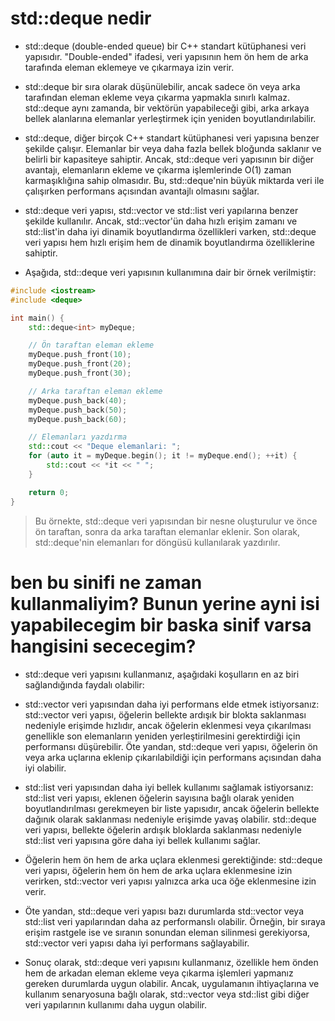 # std::deque nedir

- std::deque (double-ended queue) bir C++ standart kütüphanesi veri yapısıdır. "Double-ended" ifadesi, veri yapısının hem ön hem de arka tarafında eleman eklemeye ve çıkarmaya izin verir.

- std::deque bir sıra olarak düşünülebilir, ancak sadece ön veya arka tarafından eleman ekleme veya çıkarma yapmakla sınırlı kalmaz. std::deque aynı zamanda, bir vektörün yapabileceği gibi, arka arkaya bellek alanlarına elemanlar yerleştirmek için yeniden boyutlandırılabilir.

- std::deque, diğer birçok C++ standart kütüphanesi veri yapısına benzer şekilde çalışır. Elemanlar bir veya daha fazla bellek bloğunda saklanır ve belirli bir kapasiteye sahiptir. Ancak, std::deque veri yapısının bir diğer avantajı, elemanların ekleme ve çıkarma işlemlerinde O(1) zaman karmaşıklığına sahip olmasıdır. Bu, std::deque'nin büyük miktarda veri ile çalışırken performans açısından avantajlı olmasını sağlar.

- std::deque veri yapısı, std::vector ve std::list veri yapılarına benzer şekilde kullanılır. Ancak, std::vector'ün daha hızlı erişim zamanı ve std::list'in daha iyi dinamik boyutlandırma özellikleri varken, std::deque veri yapısı hem hızlı erişim hem de dinamik boyutlandırma özelliklerine sahiptir.

- Aşağıda, std::deque veri yapısının kullanımına dair bir örnek verilmiştir:

```CPP
#include <iostream>
#include <deque>

int main() {
    std::deque<int> myDeque;

    // Ön taraftan eleman ekleme
    myDeque.push_front(10);
    myDeque.push_front(20);
    myDeque.push_front(30);

    // Arka taraftan eleman ekleme
    myDeque.push_back(40);
    myDeque.push_back(50);
    myDeque.push_back(60);

    // Elemanları yazdırma
    std::cout << "Deque elemanlari: ";
    for (auto it = myDeque.begin(); it != myDeque.end(); ++it) {
        std::cout << *it << " ";
    }

    return 0;
}

```
> Bu örnekte, std::deque veri yapısından bir nesne oluşturulur ve önce ön taraftan, sonra da arka taraftan elemanlar eklenir. Son olarak, std::deque'nin elemanları for döngüsü kullanılarak yazdırılır.


# ben bu sinifi ne zaman kullanmaliyim? Bunun yerine ayni isi yapabilecegim bir baska sinif varsa hangisini sececegim?

- std::deque veri yapısını kullanmanız, aşağıdaki koşulların en az biri sağlandığında faydalı olabilir:

- std::vector veri yapısından daha iyi performans elde etmek istiyorsanız: std::vector veri yapısı, öğelerin bellekte ardışık bir blokta saklanması nedeniyle erişimde hızlıdır, ancak öğelerin eklenmesi veya çıkarılması genellikle son elemanların yeniden yerleştirilmesini gerektirdiği için performansı düşürebilir. Öte yandan, std::deque veri yapısı, öğelerin ön veya arka uçlarına eklenip çıkarılabildiği için performans açısından daha iyi olabilir.

- std::list veri yapısından daha iyi bellek kullanımı sağlamak istiyorsanız: std::list veri yapısı, eklenen öğelerin sayısına bağlı olarak yeniden boyutlandırılması gerekmeyen bir liste yapısıdır, ancak öğelerin bellekte dağınık olarak saklanması nedeniyle erişimde yavaş olabilir. std::deque veri yapısı, bellekte öğelerin ardışık bloklarda saklanması nedeniyle std::list veri yapısına göre daha iyi bellek kullanımı sağlar.

- Öğelerin hem ön hem de arka uçlara eklenmesi gerektiğinde: std::deque veri yapısı, öğelerin hem ön hem de arka uçlara eklenmesine izin verirken, std::vector veri yapısı yalnızca arka uca öğe eklenmesine izin verir.

- Öte yandan, std::deque veri yapısı bazı durumlarda std::vector veya std::list veri yapılarından daha az performanslı olabilir. Örneğin, bir sıraya erişim rastgele ise ve sıranın sonundan eleman silinmesi gerekiyorsa, std::vector veri yapısı daha iyi performans sağlayabilir.

- Sonuç olarak, std::deque veri yapısını kullanmanız, özellikle hem önden hem de arkadan eleman ekleme veya çıkarma işlemleri yapmanız gereken durumlarda uygun olabilir. Ancak, uygulamanın ihtiyaçlarına ve kullanım senaryosuna bağlı olarak, std::vector veya std::list gibi diğer veri yapılarının kullanımı daha uygun olabilir.




